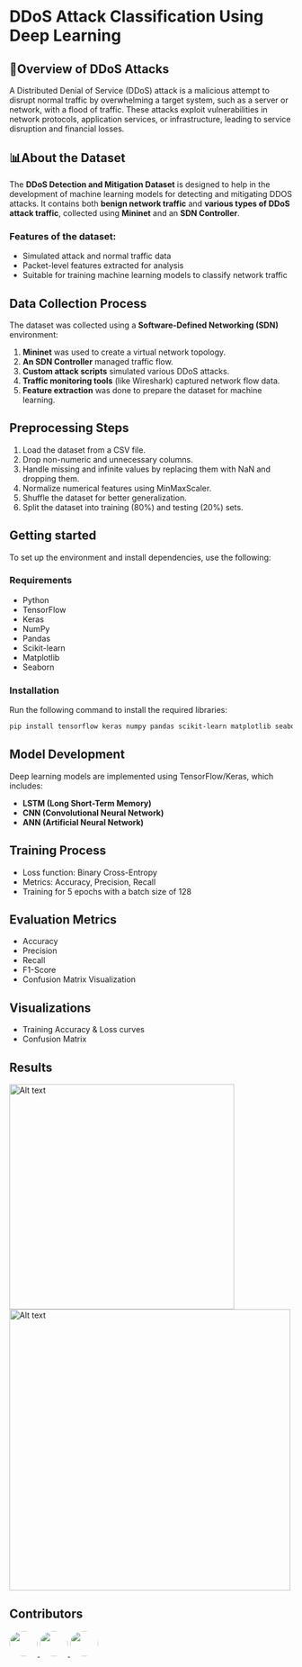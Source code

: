 # DDoS Attack Classification Using Deep Learning

## 📄Overview of DDoS Attacks
A Distributed Denial of Service (DDoS) attack is a malicious attempt to disrupt normal traffic by overwhelming a target system, such as a server or network, with a flood of traffic. These attacks exploit vulnerabilities in network protocols, application services, or infrastructure, leading to service disruption and financial losses.


## 📊About the Dataset
The **DDoS Detection and Mitigation Dataset** is designed to help in the development of machine learning models for detecting and mitigating DDOS attacks. It contains both **benign network traffic** and **various types of DDoS attack traffic**, collected using **Mininet** and an **SDN Controller**.

### Features of the dataset:
- Simulated attack and normal traffic data
- Packet-level features extracted for analysis
- Suitable for training machine learning models to classify network traffic

## Data Collection Process
The dataset was collected using a **Software-Defined Networking (SDN)** environment:
1. **Mininet** was used to create a virtual network topology.
2. **An SDN Controller** managed traffic flow.
3. **Custom attack scripts** simulated various DDoS attacks.
4. **Traffic monitoring tools** (like Wireshark) captured network flow data.
5. **Feature extraction** was done to prepare the dataset for machine learning.

## Preprocessing Steps
1. Load the dataset from a CSV file.
2. Drop non-numeric and unnecessary columns.
3. Handle missing and infinite values by replacing them with NaN and dropping them.
4. Normalize numerical features using MinMaxScaler.
5. Shuffle the dataset for better generalization.
6. Split the dataset into training (80%) and testing (20%) sets.

## Getting started
To set up the environment and install dependencies, use the following:

### Requirements
- Python
- TensorFlow
- Keras
- NumPy
- Pandas
- Scikit-learn
- Matplotlib
- Seaborn

### Installation
Run the following command to install the required libraries:
```bash
pip install tensorflow keras numpy pandas scikit-learn matplotlib seaborn
```
## Model Development
   Deep learning models are implemented using TensorFlow/Keras, which includes:  
   - **LSTM (Long Short-Term Memory)**   
   - **CNN (Convolutional Neural Network)**  
   - **ANN (Artificial Neural Network)**
## Training Process
- Loss function: Binary Cross-Entropy
- Metrics: Accuracy, Precision, Recall
- Training for 5 epochs with a batch size of 128
## Evaluation Metrics
- Accuracy
- Precision
- Recall
- F1-Score
- Confusion Matrix Visualization
## Visualizations
- Training Accuracy & Loss curves
- Confusion Matrix

## Results
<img src="https://github.com/user-attachments/assets/37c3259e-d046-4ef8-bd95-851cbe576799" alt="Alt text" width="400">
<img src="https://github.com/user-attachments/assets/518cd5de-470e-4d2f-9048-76337929bc8f" alt="Alt text" width="500">

## Contributors

<p align="left">
  <a href="https://github.com/sruthi070">
    <img src="https://avatars.githubusercontent.com/u/154976021?v=4" width="50px" height="45px" style="border-radius: 50%;" />
  </a>
  <a href="https://github.com/sravyapalla">
    <img src="https://avatars.githubusercontent.com/u/143865378?v=4" width="50px" height="45px" style="border-radius: 50%;" />
  </a>
  <a href="https://github.com/Siddu230">
    <img src="https://avatars.githubusercontent.com/u/155234070?v=4" width="50px" height="45px" style="border-radius: 50%;" />
  </a>
</p>


